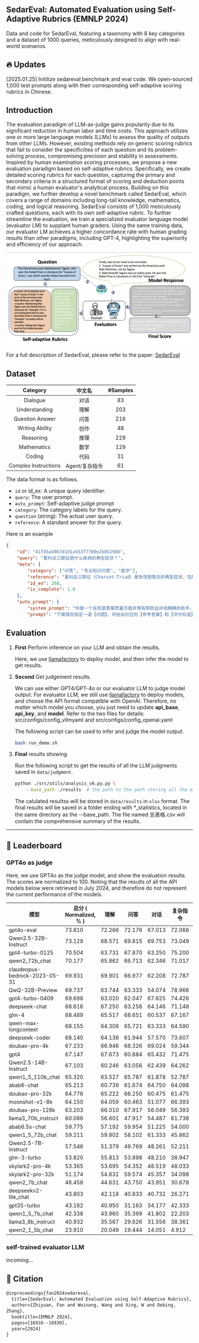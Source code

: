 ## SedarEval: Automated Evaluation using Self-Adaptive Rubrics (EMNLP 2024)

Data and code for SedarEval, featuring a taxonomy with 8 key categories and a dataset of 1000 queries, meticulously designed to align with real-world scenarios.

## 🔥 Updates

[2025.01.25] Initilize sedareval benchmark and eval code. We open-sourced 1,000 test prompts along with their corresponding self-adaptive scoring rubrics in Chinese.

## Introduction

The evaluation paradigm of LLM-as-judge gains popularity due to its significant reduction in human labor and time costs. This approach utilizes one or more large language models (LLMs) to assess the quality of outputs from other LLMs. However, existing methods rely on generic scoring rubrics that fail to consider the specificities of each question and its problem-solving process, compromising precision and stability in assessments. Inspired by human examination scoring processes, we propose a new evaluation paradigm based on self-adaptive rubrics. Specifically, we create detailed scoring rubrics for each question, capturing the primary and secondary criteria in a structured format of scoring and deduction points that mimic a human evaluator's analytical process. Building on this paradigm, we further develop a novel benchmark called SedarEval, which covers a range of domains including long-tail knowledge, mathematics, coding, and logical reasoning. SedarEval consists of 1,000 meticulously crafted questions, each with its own self-adaptive rubric. To further streamline the evaluation, we train a specialized evaluator language model (evaluator LM) to supplant human graders. Using the same training data, our evaluator LM achieves a higher concordance rate with human grading results than other paradigms, including GPT-4, highlighting the superiority and efficiency of our approach.

![Overall](assets/pipeline.png)

For a full description of SedarEval, please refer to the paper: [SedarEval](https://arxiv.org/abs/2501.15595)

## Dataset

|            Category            |  中文名  | #Samples |
| :----------------------------: | :------: | :------:|
|             Dialogue           |   对话  |    83    |
|          Understanding         |   理解  |    203   |
|         Question Answer        |   问答  |    216   |
|        Writing Ability         |   创作  |    48    |
|           Reasoning            |   推理  |    229    |
|          Mathematics           |   数学  |    129    |
|            Coding              |   代码  |    31     |
|      Complex Instructions      | Agent/复杂指令 |    61   |

The data format is as follows.

- `id` or id_ex: A unique query identifier.
- `query`: The user prompt.
- `auto_prompt`: Self-adaptive judge prompt
- `category`: The category labels for the query.
- `question` (string): The actual user query.
- `reference`: A standard answer for the query.

Here is an example

```json
{
    "id": "41f45a49b7d1d1a933f7780e2b852986", 
    "query": "夏科氏三联征是什么疾病的典型症状？", 
    "meta": {
        "category": ["问答", "专业知识问答", "医学"], 
        "reference": "夏科氏三联征（Charcot-Triad）是急性胆管炎的典型症状，包括：\n腹痛：急性胆管炎患者通常会出现剧烈的腹痛，通常位于右上腹或上腹部，疼痛可能会向背部或右肩部放射。\n黄疸：由于胆汁无法正常排出，导致血液中的胆红素水平升高，从而引起皮肤和巩膜（眼白部分）变黄。\n寒战和高热：急性胆管炎患者可能会出现寒战和高热，体温通常在38摄氏度以上。\n需要注意的是，夏科氏三联征并不是急性胆管炎的唯一症状，其他症状可能还包括恶心、呕吐、食欲减退等。如果出现这些症状，建议及时就医，以便得到正确的诊断和治疗。", 
        "id_ex": 268, 
        "is_complete": 1.0
    }, 
    "auto_prompt": {
        "system_prompt": "你是一个在检查答案质量方面非常有帮助且评估精确的助手。", 
        "prompt": "下面我将给定一道【问题】，并给出对应的【参考答案】和【评分标准】。你需要参考【打分示例】的格式和规范， 给出【待评估模型】中<模型答案>的<输出结果>。结果格式必须和示例格式统一，分为“评分过程”和“最终得分”两部分。请注意评分区间为 0~5 分， 你需要给出对你所打分数的合理性解释，同时你应该严格遵守【评分标准】的打分要求，不能随意增加、更改或幻想打分标准。\n【问题】\n夏科氏三联征是什么疾病的典型症状？\n【参考答案】\n夏科氏三联征（Charcot-Triad）是急性胆管炎的典型症状，包括：\n腹痛：急性胆管炎患者通常会出现剧烈的腹痛，通常位于右上腹或上腹部，疼痛可能会向背部或右肩部放射。\n黄疸：由于胆汁无法正常排出，导致血液中的胆红素水平升高，从而引起皮肤和巩膜（眼白部分）变黄。\n寒战和高热：急性胆管炎患者可能会出现寒战和高热，体温通常在38摄氏度以上。\n需要注意的是，夏科氏三联征并不是急性胆管炎的唯一症状，其他症状可能还包括恶心、呕吐、食欲减退等。如果出现这些症状，建议及时就医，以便得到正确的诊断和治疗。\n【评分标准】\n共2个得分点，分数范围为 0 ~ 5分：\n得分点\n①+2分：<模型答案>回答夏科氏三联征是 急性胆管炎 的典型症状，+2分；其他 任何说法均不得分 \n②+3分：<模型答案>症状为腹痛、寒战高热、黄疸三种；三种症状各＋1分\n【打分示例】\n <模型答案>：\n\"夏科氏三联征一般指肝外胆管结石继发胆管炎。查科三联征的常见症状是上腹部疼痛、寒战高热、黄疸\n<输出结果>：\n评分过程：\n1、<模型答案>未回答夏科氏三联征是 急性胆管炎 的典型症状，+0分\n2、<模型答案>指出“常见症状是上腹部疼痛、寒战高热、黄疸”，＋3分\n因此得分为 0分+ 3分=3分\n最终得分：3分\n\n【待评估模型】：\n<模型答案>：\n{response}\n<输出结果>：\n"}}
```

## Evaluation

1. **First** Perform inference on your LLM and obtain the results.
   
   Here, we use [llamafactory](https://github.com/hiyouga/LLaMA-Factory) to deploy model, and then infer the model to get results.

2. **Second** Get judgement results.
   
   We can use either GPT4/GPT-4o or our evaluator LLM to judge model output. For evaluator LLM, we still use [llamafactory](https://github.com/hiyouga/LLaMA-Factory) to deploy models, and choose the API format compatible with OpenAI. Therefore, no matter which model you choose, you just need to update **api_base**, **api_key**, and **model**. Refer to the two files for details: src/configs/config_vllmyaml and src/configs/config_openai.yaml

   The following script can be used to infer and judge the model output.
   ```bash
   bash run_demo.sh
   ```

3. **Final** results showing
   
   Run the following script to get the results of all the LLM judgments saved in `data/judgment`.
   
   ```bash
   python ./src/utils/analysis_v6.py.py \
       --base_path ./results  # the path to the path storing all the models judgement results
   ```

   The calulated resultss will be stored in `data/results` in `xlsx` format.
   The final results will be saved in a folder ending with *_statistics, located in the same directory as the --base_path. The file named 总表格.csv will contain the comprehensive summary of the results.

---

## 📂 Leaderboard
### GPT4o as judge
Here, we use GPT4o as the judge model, and show the evaluation results. The scores are normalized to 100. Noting that the results of all the API models below were retrieved in July 2024, and therefore do not represent the current performance of the models.


| 模型                            |  总分 ( Normalized, % )    |  理解    |  问答    |  对话    |  复杂指令  |  创作    |  数学    |  代码    |  推理    | 备注  |
|-------------------------------|--------|--------|--------|--------|--------|--------|--------|--------|--------|-----|
| gpt4o-eval                    | 73.810 | 72.266 | 72.176 | 67.013 | 72.066 | 77.708 | 78.837 | 89.032 | 77.031 | api |
| Qwen2.5-32B-Instruct          | 73.129 | 68.571 | 69.815 | 69.753 | 73.049 | 75.729 | 84.109 | 86.129 | 75.328 | nan |
| gpt4-turbo-0125               | 70.504 | 63.731 | 67.870 | 63.250 | 75.200 | 77.188 | 73.550 | 79.032 | 74.781 | api |
| qwen2_72b_chat                | 70.177 | 65.862 | 66.713 | 62.346 | 71.017 | 79.583 | 73.566 | 83.226 | 69.825 | nan |
| claudeopus-bedrock-2023-05-31 | 69.931 | 69.901 | 66.977 | 62.208 | 72.787 | 72.656 | 68.450 | 86.452 | 70.262 | api |
| QwQ-32B-Preview               | 69.737 | 63.744 | 63.333 | 54.074 | 78.966 | 72.760 | 87.442 | 93.548 | 75.642 | nan |
| gpt4-turbo-0409               | 69.698 | 63.020 | 62.047 | 67.625 | 74.426 | 73.958 | 78.062 | 80.645 | 72.632 | api |
| deepseek-chat                 | 68.616 | 67.250 | 63.256 | 64.146 | 71.148 | 75.104 | 66.484 | 82.581 | 63.319 | api |
| glm-4                         | 68.489 | 65.517 | 68.651 | 60.537 | 67.167 | 77.708 | 65.922 | 86.129 | 62.009 | api |
| qwen-max-longcontext          | 68.155 | 64.308 | 65.721 | 63.333 | 64.590 | 81.719 | 65.736 | 78.710 | 63.328 | api |
| deepseek-coder                | 68.140 | 64.138 | 61.944 | 57.570 | 73.607 | 73.333 | 81.395 | 83.226 | 70.131 | api |
| doubao-pro-4k                 | 67.233 | 66.946 | 68.326 | 69.024 | 59.344 | 72.292 | 71.240 | 66.774 | 64.376 | api |
| gpt4                          | 67.147 | 67.673 | 60.884 | 65.432 | 71.475 | 69.588 | 60.310 | 74.194 | 68.991 | api |
| Qwen2.5-14B-Instruct          | 67.103 | 60.246 | 63.056 | 62.439 | 64.262 | 74.948 | 76.977 | 87.419 | 68.603 | nan |
| qwen1_5_110b_chat             | 65.320 | 63.527 | 65.787 | 61.878 | 52.787 | 81.250 | 66.946 | 72.903 | 60.219 | nan |
| abab6-chat                    | 65.213 | 60.739 | 61.674 | 64.750 | 64.098 | 76.617 | 65.194 | 69.677 | 55.328 | api |
| doubao-pro-32k                | 64.776 | 65.222 | 66.250 | 60.475 | 61.475 | 72.188 | 67.364 | 58.710 | 63.057 | api |
| moonshot-v1-8k                | 64.150 | 64.059 | 60.463 | 51.077 | 66.393 | 76.458 | 68.984 | 73.548 | 56.812 | api |
| doubao-pro-128k               | 63.203 | 66.010 | 67.917 | 56.049 | 56.393 | 70.625 | 63.953 | 58.387 | 64.323 | api |
| llama3_70b_instruct           | 60.086 | 56.601 | 47.917 | 54.487 | 61.738 | 76.042 | 56.589 | 74.516 | 60.087 | nan |
| abab6.5s-chat                 | 59.775 | 57.192 | 59.954 | 51.225 | 54.000 | 75.156 | 61.550 | 69.677 | 52.140 | api |
| qwen1_5_72b_chat              | 59.211 | 59.802 | 58.102 | 61.333 | 45.862 | 74.167 | 62.868 | 49.677 | 55.459 | nan |
| Qwen2.5-7B-Instruct           | 57.546 | 51.379 | 49.769 | 48.261 | 52.211 | 71.562 | 77.674 | 80.968 | 57.640 | nan |
| glm-3-turbo                   | 53.820 | 55.813 | 53.898 | 48.210 | 38.947 | 72.500 | 54.109 | 60.000 | 46.550 | api |
| skylark2-pro-4k               | 53.365 | 53.695 | 54.352 | 48.519 | 48.033 | 68.125 | 50.155 | 45.806 | 46.447 | api |
| skylark2-pro-32k              | 51.174 | 54.631 | 59.574 | 45.357 | 34.098 | 67.663 | 51.094 | 47.742 | 38.333 | api |
| qwen2_7b_chat                 | 46.458 | 44.631 | 43.750 | 43.951 | 30.678 | 77.396 | 40.155 | 37.419 | 37.456 | nan |
| deepseekv2-lite_chat          | 43.803 | 42.118 | 40.833 | 40.732 | 26.271 | 73.854 | 37.287 | 50.968 | 28.777 | nan |
| gpt35-turbo                   | 43.162 | 40.950 | 31.163 | 34.177 | 42.333 | 65.521 | 41.008 | 50.968 | 42.500 | api |
| qwen1_5_7b_chat               | 42.338 | 43.960 | 35.399 | 41.802 | 22.203 | 73.229 | 38.140 | 45.161 | 28.996 | nan |
| llama3_8b_instruct            | 40.932 | 35.567 | 29.626 | 31.556 | 38.361 | 68.542 | 40.233 | 51.290 | 34.298 | nan |
| qwen2_1_5b_chat               | 23.910 | 20.049 | 19.444 | 14.051 | 4.912  | 62.708 | 22.016 | 30.323 | 14.541 | nan |

### self-trained evaluator LLM
incoming...


## 👏 Citation

```
@inproceedings{fan2024sedareval,
  title={SedarEval: Automated Evaluation using Self-Adaptive Rubrics},
  author={Zhiyuan, Fan and Weinong, Wang and Xing, W and Debing, Zhang},
  booktitle={EMNLP 2024},
  pages={16916--16930},
  year={2024}
}
```

```

```
